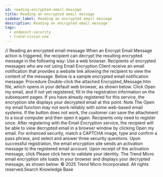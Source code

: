 ```yaml
---
id: reading-encrypted-email-message
title: Reading an encrypted email message
sidebar_label: Reading an encrypted email message
description: Reading an encrypted email message
tags:
  - endpoint-security
  - trend-vision-one
---
```


/*<![CDATA[*/ $('#title').html($('meta[name=map-description]').attr('content')); /*]]>*/ Reading an encrypted email message When an Encrypt Email Message action is triggered, the recipient can decrypt the resulting encrypted message in the following way: Use a web browser. Recipients of encrypted messages who are not using Email Encryption Client receive an email notification that provides a website link allowing the recipient to view the content of the message. Below is a sample encrypted email notification message: Procedure Double-click the attached Encrypted_Message.htm file, which opens in your default web browser, as shown below. Click Open my email, and if not yet registered, fill in the registration information on the subsequent pages. If you have already registered for this service, the encryption site displays your decrypted email at this point. Note The Open my email function may not work reliably with some web-based email systems. If the button does not work, the customer can save the attachment to a local computer and then open it again. Recipients only need to register once. After registering with the Email Encryption service, the recipient will be able to view decrypted email in a browser window by clicking Open my email. For enhanced security, match a CAPTCHA image, type and confirm a pass phrase, and select and answer three security questions. Upon successful registration, the email encryption site sends an activation message to the registered email account. Upon receipt of the activation message, click Please click here to validate your identity. The Trend Micro email encryption site loads in your browser and displays your decrypted message, as shown below: © 2025 Trend Micro Incorporated. All rights reserved.Search Knowledge Base